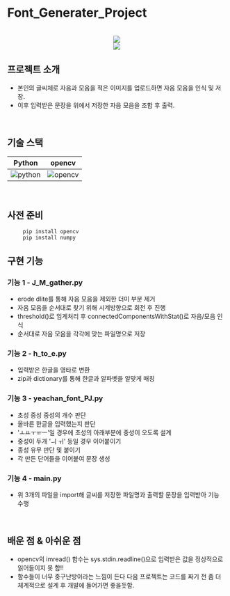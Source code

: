 # Font_Generater_Project

<p align="center">
  <br>
  <img src="./img/img1.png">
  <br>
  <img src="./img/img2.png">
</p>

## 프로젝트 소개
  - 본인의 글씨체로 자음과 모음을 적은 이미지를 업로드하면 자음 모음을 인식 및 저장. <br>
  - 이후 입력받은 문장을 위에서 저장한 자음 모음을 조합 후 출력.


<br>

## 기술 스택

| Python | opencv | 
| :--------: | :--------: | 
|   ![python]    |   ![opencv]    |

<br>

## 사전 준비
```
     pip install opencv
     pip install numpy
```


## 구현 기능

### 기능 1 - J_M_gather.py
  - erode dlite를 통해 자음 모음을 제외한 더미 부분 제거
  - 자음 모음을 순서대로 찾기 위해 시계방향으로 회전 후 진행
  - threshold()로 임계처리 후 connectedComponentsWithStat()로 자음/모음 인식
  - 순서대로 자음 모음을 각각에 맞는 파일명으로 저장
  
### 기능 2 - h_to_e.py
  - 입력받은 한글을 영타로 변환
  - zip과 dictionary를 통해 한글과 알파벳을 알맞게 매칭

### 기능 3 - yeachan_font_PJ.py
  - 초성 중성 중성의 개수 판단
  - 올바른 한글을 입력했는지 판단
  - 'ㅗㅛㅜㅠㅡ'일 경우에 초성의 아래부분에 중성이 오도록 설계
  - 중성이 두개 'ㅢ ㅟ' 등일 경우 이어붙이기
  - 종성 유무 판단 및 붙이기
  - 각 만든 단어들을 이어붙여 문장 생성
  
### 기능 4 - main.py
  - 위 3개의 파일을 import해 글씨를 저장한 파일명과 출력할 문장을 입력받아 기능 수행
  
<br>

## 배운 점 & 아쉬운 점
  - opencv의 imread() 함수는 sys.stdin.readline()으로 입력받은 값을 정상적으로 읽어들이지 못 함!!<br>
  - 함수들이 너무 중구난방이라는 느낌이 든다 다음 프로젝트는 코드를 짜기 전 좀 더 체계적으로 설계 후 개발에 들어가면 좋을듯함.<br>
<br>
<br>


<!-- Stack Icon Refernces -->

[python]: /img/python.png
[opencv]: /img/opencv.png

